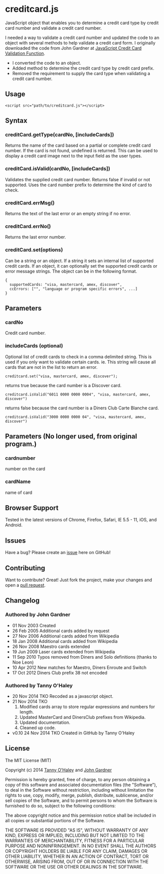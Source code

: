 # creditcard.js

JavaScript object that enables you to determine a credit card type by credit card number and validate a credit card number.

I needed a way to validate a credit card number and updated the code to an object with several methods to help validate a credit card form. I originally downloaded the code from John Gardner at [JavaScript Credit Card Validation Function](http://www.braemoor.co.uk/software/creditcard.shtml).

* I converted the code to an object.
* Added method to determine the credit card type by credit card prefix.
* Removed the requirement to supply the card type when validating a credit card number.

## Usage

    <script src="path/to/creditcard.js"></script>

## Syntax

### creditCard.getType(cardNo, [includeCards])
Returns the name of the card based on a partial or complete credit card number. If the card is not found, undefined is returned. This can be used to display a credit card image next to the input field as the user types.

### creditCard.isValid(cardNo, [includeCards])
Validates the supplied credit card number. Returns false if invalid or not supported. Uses the card number prefix to determine the kind of card to check.

### creditCard.errMsg()
  Returns the text of the last error or an empty string if no error.

### creditCard.errNo()
Returns the last error number.

### creditCard.set(options)
Can be a string or an object. If a string it sets an internal list of supported credit cards. If an object, it can optionally set the supported credit cards or error message strings. The object can be in the following format.

    {
      supportedCards: "visa, mastercard, amex, discover",
      ccErrors: ["", "language or program specific errors", ...]
    }

## Parameters
### cardNo

Credit card number.

### includeCards (optional)

Optional list of credit cards to check in a comma delimited string. This is used if you only want to validate certain cards. ie. This string will cause all cards that are not in the list to return an error.

    creditcard.set("visa, mastercard, amex, discover");

returns true because the card number is a Discover card.

    creditcard.isValid("6011 0000 0000 0004", "visa, mastercard, amex, discover")

returns false because the card number is a Diners Club Carte Blanche card.

    creditcard.isValid("3000 0000 0000 04", "visa, mastercard, amex, discover")


## Parameters (No longer used, from original program.)
### cardnumber
number on the card

### cardName
name of card

## Browser Support

Tested in the latest versions of Chrome, Firefox, Safari, IE 5.5 - 11, iOS, and Android.

## Issues

Have a bug? Please create an [issue](https://github.com/tannyo/creditcard.js/issues) here on GitHub!

## Contributing

Want to contribute? Great! Just fork the project, make your changes and open a [pull request](https://github.com/tannyo/creditcard.js/pulls).

## Changelog
### Authored by John Gardner
* 01 Nov 2003 Created
* 26 Feb 2005 Additional cards added by request
* 27 Nov 2006 Additional cards added from Wikipedia
* 18 Jan 2008 Additional cards added from Wikipedia
* 26 Nov 2008 Maestro cards extended
* 19 Jun 2009 Laser cards extended from Wikipedia
* 11 Sep 2010 Typos removed from Diners and Solo definitions (thanks to Noe Leon)
* 10 Apr 2012 New matches for Maestro, Diners Enroute and Switch
* 17 Oct 2012 Diners Club prefix 38 not encoded

### Authored by Tanny O'Haley
* 20 Nov 2014 TKO Recoded as a javascript object.
* 21 Nov 2014 TKO
  1. Modified cards array to store regular expressions and numbers for length.
  2. Updated MasterCard and DinersClub prefixes from Wikipedia.
  3. Updated documentation.
  4. Cleaned up code.
* v0.10 24 Nov 2014 TKO Created in GitHub by Tanny O'Haley

## License

The MIT License (MIT)

Copyright (c) 2014 [Tanny O'Haley](http://tanny.ica.com) and [John Gardner](http://www.braemoor.co.uk/)

Permission is hereby granted, free of charge, to any person obtaining a copy
of this software and associated documentation files (the "Software"), to deal
in the Software without restriction, including without limitation the rights
to use, copy, modify, merge, publish, distribute, sublicense, and/or sell
copies of the Software, and to permit persons to whom the Software is
furnished to do so, subject to the following conditions:

The above copyright notice and this permission notice shall be included in all
copies or substantial portions of the Software.

THE SOFTWARE IS PROVIDED "AS IS", WITHOUT WARRANTY OF ANY KIND, EXPRESS OR
IMPLIED, INCLUDING BUT NOT LIMITED TO THE WARRANTIES OF MERCHANTABILITY,
FITNESS FOR A PARTICULAR PURPOSE AND NONINFRINGEMENT. IN NO EVENT SHALL THE
AUTHORS OR COPYRIGHT HOLDERS BE LIABLE FOR ANY CLAIM, DAMAGES OR OTHER
LIABILITY, WHETHER IN AN ACTION OF CONTRACT, TORT OR OTHERWISE, ARISING FROM,
OUT OF OR IN CONNECTION WITH THE SOFTWARE OR THE USE OR OTHER DEALINGS IN THE
SOFTWARE.
